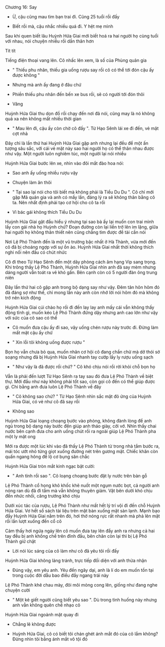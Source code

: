 




Chương 16: Say

- Ừ, cậu cũng mau tìm bạn trai đi. Cũng 25 tuổi rồi đấy

- Biết rồi mà, cậu nhắc nhiều quá đi. Y hệt mẹ mình

Sau khi quen biết lâu Huỳnh Hứa Giai mới biết hoá ra hai người họ cùng tuổi với nhau, nói chuyện nhiều rồi dần thân hơn

Tít tít

Tiếng điện thoại vang lên. Cô nhấc lên xem, là số của Phùng quản gia

- " Thiếu phu nhân, thiếu gia uống rượu say rồi cô có thể tới đón cậu ấy được không "

- Nhưng mà anh ấy đang ở đâu chứ

- Phiền thiếu phu nhân đến bến xe bus rồi, sẽ có người tới đón thôi

- Vâng

Huỳnh Hứa Giai thu dọn đồ rồi chạy đến nơi đã nói, cũng may là nó không quá xa nên không mất nhiều thời gian

- " Mau lên đi, cậu ấy còn chờ cô đấy ". Từ Hạo Sênh lái xe đi đến, vẻ mặt cợt nhả

Đây chỉ là lần thứ hai Huỳnh Hứa Giai gặp anh nhưng lại đều để một ấn tượng sâu sắc, với cái vẻ mặt này sao hai người họ có thể thân nhau được như vậy. Một người luôn nghiêm túc, một người lại nói nhiều

Huỳnh Hứa Giai bước lên xe, nhìn vào đôi mắt đào hoa nói:

- Sao anh ấy uống nhiều rượu vậy

- Chuyện làm ăn thôi

- " Tại sao lại nói cho tôi biết mà không phải là Tiểu Du Du ". Cô chỉ mới gặp Mã quản gia và anh có mấy lần, đáng lý ra sẽ không thân bằng cô ta. Nên nhất định phải tạo cơ hội cho cô ta rồi

- Vì bác gái không thích Tiểu Du Du

Huỳnh Hứa Giai gật đầu hiểu ý nhưng tại sao bà ấy lại muốn con trai mình lấy con gái nhà họ Huỳnh chứ? Đoạn đường còn lại liền trở lên im lặng, giữa hai người họ không thân thiết nên cũng chẳng tìm được đề tài cần nói

Nơi Lệ Phó Thành đến là một vũ trường bậc nhất ở Hà Thành, vừa mới đến cô đã bị choáng ngợp với sự ồn ào. Huỳnh Hứa Giai nhất thời không thích nghi nổi nên đầu có chút nhức

Cô đi theo Từ Hạo Sênh đến một dãy phòng cách âm hạng Vip sang trọng. Khi trông thấy Lệ Phó Thành, Huỳnh Hứa Giai nhìn anh đã say mèm nhưng dáng người vẫn toát ra vẻ khó gần. Bên cạnh còn có 5 người đàn ông trung niên

Đây lần thứ hai cô gặp anh trong bộ dạng say như vậy. Đêm tân hôn hôm đó đã đáng sợ như thế, chỉ mong lần này anh còn nhớ lời nói hôm đó mà không trở nên kích động

Huỳnh Hứa Giai cúi chào họ rồi đi đến lay lay anh mấy cái vẫn không thấy động tĩnh gì, muốn kéo Lệ Phó Thành đứng dậy nhưng anh cao lớn như vậy với sức của cô sao có thể

- Cô muốn đưa cậu ấy đi sao, vậy uống chén rượu này trước đi. Đừng làm mất mặt cậu ấy chứ

- " Xin lỗi tôi không uống được rượu "

Bọn họ vẫn chưa bỏ qua, muốn nhân cơ hội cô đang chần chừ mà dở thói sờ soạng nhưng đã bị Huỳnh Hứa Giai nhanh tay cướp lấy ly rượu uống sạch

- " Như vậy là đã được rồi chứ? " Cô khó chịu nói rồi rời khỏi chỗ bọn họ

Vẫn là phải đến lượt Từ Hạo Sênh ra tay sau đó đưa Lệ Phó Thành về biệt thự. Mới đầu như này không phải tốt sao, còn gọi cô đến có thể giúp được gì. Chi bằng anh đưa luôn Lệ Phó Thành về đây

- " Cô không sao chứ? " Từ Hạo Sênh nhìn sắc mặt đỏ ửng của Huỳnh Hứa Giai, có vẻ như cô đã say rồi

- Không sao

Huỳnh Hứa Giai loạng choạng bước vào phòng, không đành lòng để anh ngủ trong bộ dạng này bước đến giúp anh tháo giày, cởi vớ. Nhìn thấy chai nước bên cạnh đưa cho anh uống chút rồi ra ngoài giúp Lệ Phó Thành pha một ly mật ong

Mới ra được một lúc khi vào đã thấy Lệ Phó Thành từ trong nhà tắm bước ra, mái tóc ướt nhỏ từng giọt xuống đường nét trên gương mặt. Chiếc khăn còn quấn ngang hông để lộ cơ bụng săn chắc

Huỳnh Hứa Giai tròn mắt kinh ngạc bật cười:

- " Anh tỉnh rồi sao ". Cô loạng choạng bước đặt ly nước trên bàn gỗ

Lệ Phó Thành cổ họng khô khốc khẽ nuốt một ngụm nước bọt, cả người anh nóng ran dù đã đi tắm mà vẫn không thuyên giảm. Vật bên dưới khó chịu đến nhức nhối, căng trướng khó chịu

Dưới xúc tác của rượu, Lệ Phó Thành như mất hết lý trí vội đi đến chỗ Huỳnh Hứa Giai. Vơ hết sổ sách tài liệu trên mặt bàn xuống mặt sàn lạnh. Mạnh bạo đẩy Huỳnh Hứa Giai nằm trên đó, hơi thở nóng rực rất nhanh mà phả lên mặt rồi lần lượt xuống đến cổ cô

Cảm thấy hơi ngứa ngáy lên cô muốn đưa tay lên đẩy anh ra nhưng cả hai tay đều bị anh khống chế trên đỉnh đầu, bên chân còn lại thì bị Lệ Phó Thành giữ chặt

- Lời nói lúc sáng của cô làm như cô đã yêu tôi rồi đấy

Huỳnh Hứa Giai không lảng tránh, trực tiếp đối diện với anh thừa nhận

- Đúng vậy, em yêu anh. Yêu đến ngây dại, anh là lí do em muốn tồn tại trong cuộc đời dẫu bao điều đầy ngang trái này

Lệ Phó Thành khẽ chau mày, đôi môi mỏng cong lên, giống như đang nghe chuyện cười

- " Một kẻ giết người cũng biết yêu sao ". Dù trong tình huống này nhưng anh vẫn không quên chế nhạo cô

Huỳnh Hứa Giai ngoảnh mặt quay đi

- Chẳng lẽ không được

- Huỳnh Hứa Giai, cô có biết tôi chán ghét ánh mắt đó của cô lắm không? Đừng nhìn tôi bằng ánh mắt vô tội đó




